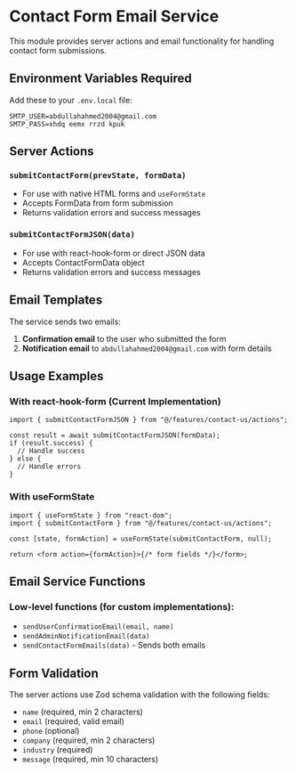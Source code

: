 # Contact Form Email Service

This module provides server actions and email functionality for handling contact form submissions.

## Environment Variables Required

Add these to your `.env.local` file:

```env
SMTP_USER=abdullahahmed2004@gmail.com
SMTP_PASS=xhdq eemx rrzd kpuk
```

## Server Actions

### `submitContactForm(prevState, formData)`

- For use with native HTML forms and `useFormState`
- Accepts FormData from form submission
- Returns validation errors and success messages

### `submitContactFormJSON(data)`

- For use with react-hook-form or direct JSON data
- Accepts ContactFormData object
- Returns validation errors and success messages

## Email Templates

The service sends two emails:

1. **Confirmation email** to the user who submitted the form
2. **Notification email** to `abdullahahmed2004@gmail.com` with form details

## Usage Examples

### With react-hook-form (Current Implementation)

```tsx
import { submitContactFormJSON } from "@/features/contact-us/actions";

const result = await submitContactFormJSON(formData);
if (result.success) {
  // Handle success
} else {
  // Handle errors
}
```

### With useFormState

```tsx
import { useFormState } from "react-dom";
import { submitContactForm } from "@/features/contact-us/actions";

const [state, formAction] = useFormState(submitContactForm, null);

return <form action={formAction}>{/* form fields */}</form>;
```

## Email Service Functions

### Low-level functions (for custom implementations):

- `sendUserConfirmationEmail(email, name)`
- `sendAdminNotificationEmail(data)`
- `sendContactFormEmails(data)` - Sends both emails

## Form Validation

The server actions use Zod schema validation with the following fields:

- `name` (required, min 2 characters)
- `email` (required, valid email)
- `phone` (optional)
- `company` (required, min 2 characters)
- `industry` (required)
- `message` (required, min 10 characters)
